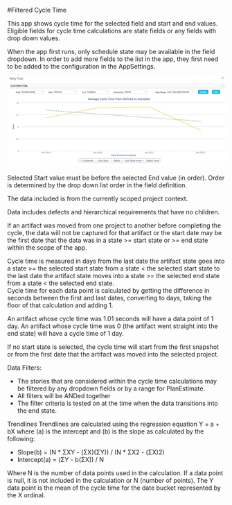 #Filtered Cycle Time

This app shows cycle time for the selected field and start and end values.  
Eligible fields for cycle time calculations are state fields or any fields with drop down values.  

When the app first runs, only schedule state may be available in the field dropdown.  In order to add more fields to the list in the app, they first need to be added to the configuration in the AppSettings.   

![ScreenShot](/images/filtered-cycle-time.png) 

Selected Start value must be before the selected End value (in order).  Order is determined by the drop down
list order in the field definition.  

The data included is from the currently scoped project context.  

Data includes defects and hierarchical requirements that have no children.  

If an artifact was moved from one project to another before completing the cycle, the data will not be captured for that artifact or 
the start date may be the first date that the data was in a state >= start state or >= end state within the scope of the app. 

Cycle time is measured in days from the last date the artifact state goes into a state >= the selected start state from a state < the selected start state
to the last date the artifact state moves into a state >= the selected end state from a state < the selected end state.  
Cycle time for each data point is calculated by getting the difference in seconds between the first and last dates, 
converting to days, taking the floor of that calculation and adding 1.  

An artifact whose cycle time was 1.01 seconds will have a data point of 1 day.
An artifact whose cycle time was 0 (the artifact went straight into the end state) will have a cycle time of 1 day.    

If no start state is selected, the cycle time will start from the first snapshot or from the first date that the artifact was moved 
into the selected project.  

Data Filters:
*  The stories that are considered within the cycle time calculations may be filtered by any dropdown 
fields or by a range for PlanEstimate. 
*  All filters will be ANDed together
*  The filter criteria is tested on at the time when the data transitions into the end state. 

Trendlines
Trendlines are calculated using the regression equation Y = a + bX where (a) is the intercept and (b) is the slope as calculated by the following:

 * Slope(b) = (N * ΣXY - (ΣX)(ΣY)) / (N * ΣX2 - (ΣX)2) 
 * Intercept(a) = (ΣY - b(ΣX)) / N

Where N is the number of data points used in the calculation.  If a data point is null, it is not included in the calculation or N (number of points).  The 
Y data point is the mean of the cycle time for the date bucket represented by the X ordinal.  
